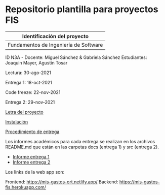 # Repositorio plantilla para proyectos FIS

| Identificación del proyecto
|-----------
| Fundamentos de Ingeniería de Software
ID N3A - Docente: Miguel Sánchez & Gabriela Sánchez
Estudiantes: Joaquin Mayer, Agustin Tosar

Lectura: 30-ago-2021

Entrega 1: 18-oct-2021

Code freeze: 22-nov-2021

Entrega 2: 29-nov-2021

[Letra del proyecto](letra.md)

[Instalación](install.md)

[Procedimiento de entrega](proc_entrega.md)

Los informes académicos para cada entrega se realizan en los archivos README.md que están en las carpetas docs (entrega 1) y src (entrega 2).
* [Informe entrega 1](docs/README.md)
* [Informe entrega 2](src/README.md)


Los links de la web app son:


Frontend: https://mis-gastos-ort.netlify.app/
Backend: https://mis-gastos-fis.herokuapp.com/